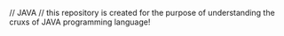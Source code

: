 // JAVA 
// this repository is created for the purpose of understanding the cruxs of JAVA programming language!
